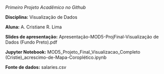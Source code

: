 _Primeiro Projeto Acadêmico no Github_

**Disciplina:** Visualização de Dados

**Aluna:** A. Cristiane R. Lima



**Slides de apresentação:** Apresentação-MOD5-ProjFinal-Visualização de Dados (Fundo Preto).pdf

**Jupyter Notebook:** MOD5_Projeto_Final_Visualizacao_Completo (Cristie)_acrescimo-de-Mapa-Coroplético.ipynb

**Fonte de dados:** salaries.csv

